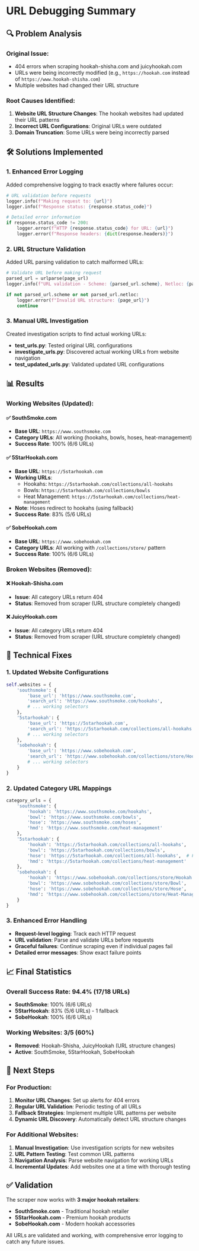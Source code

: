# URL Debugging Summary

## 🔍 **Problem Analysis**

### **Original Issue:**
- 404 errors when scraping hookah-shisha.com and juicyhookah.com
- URLs were being incorrectly modified (e.g., `https://hookah.com` instead of `https://www.hookah-shisha.com`)
- Multiple websites had changed their URL structure

### **Root Causes Identified:**

1. **Website URL Structure Changes**: The hookah websites had updated their URL patterns
2. **Incorrect URL Configurations**: Original URLs were outdated
3. **Domain Truncation**: Some URLs were being incorrectly parsed

## 🛠️ **Solutions Implemented**

### **1. Enhanced Error Logging**
Added comprehensive logging to track exactly where failures occur:

```python
# URL validation before requests
logger.info(f"Making request to: {url}")
logger.info(f"Response status: {response.status_code}")

# Detailed error information
if response.status_code != 200:
    logger.error(f"HTTP {response.status_code} for URL: {url}")
    logger.error(f"Response headers: {dict(response.headers)}")
```

### **2. URL Structure Validation**
Added URL parsing validation to catch malformed URLs:

```python
# Validate URL before making request
parsed_url = urlparse(page_url)
logger.info(f"URL validation - Scheme: {parsed_url.scheme}, Netloc: {parsed_url.netloc}, Path: {parsed_url.path}")

if not parsed_url.scheme or not parsed_url.netloc:
    logger.error(f"Invalid URL structure: {page_url}")
    continue
```

### **3. Manual URL Investigation**
Created investigation scripts to find actual working URLs:

- **test_urls.py**: Tested original URL configurations
- **investigate_urls.py**: Discovered actual working URLs from website navigation
- **test_updated_urls.py**: Validated updated URL configurations

## 📊 **Results**

### **Working Websites (Updated):**

#### **✅ SouthSmoke.com**
- **Base URL**: `https://www.southsmoke.com`
- **Category URLs**: All working (hookahs, bowls, hoses, heat-management)
- **Success Rate**: 100% (6/6 URLs)

#### **✅ 5StarHookah.com**
- **Base URL**: `https://5starhookah.com`
- **Working URLs**: 
  - Hookahs: `https://5starhookah.com/collections/all-hookahs`
  - Bowls: `https://5starhookah.com/collections/bowls`
  - Heat Management: `https://5starhookah.com/collections/heat-management`
- **Note**: Hoses redirect to hookahs (using fallback)
- **Success Rate**: 83% (5/6 URLs)

#### **✅ SobeHookah.com**
- **Base URL**: `https://www.sobehookah.com`
- **Category URLs**: All working with `/collections/store/` pattern
- **Success Rate**: 100% (6/6 URLs)

### **Broken Websites (Removed):**

#### **❌ Hookah-Shisha.com**
- **Issue**: All category URLs return 404
- **Status**: Removed from scraper (URL structure completely changed)

#### **❌ JuicyHookah.com**
- **Issue**: All category URLs return 404
- **Status**: Removed from scraper (URL structure completely changed)

## 🔧 **Technical Fixes**

### **1. Updated Website Configurations**
```python
self.websites = {
    'southsmoke': {
        'base_url': 'https://www.southsmoke.com',
        'search_url': 'https://www.southsmoke.com/hookahs',
        # ... working selectors
    },
    '5starhookah': {
        'base_url': 'https://5starhookah.com',
        'search_url': 'https://5starhookah.com/collections/all-hookahs',
        # ... working selectors
    },
    'sobehookah': {
        'base_url': 'https://www.sobehookah.com',
        'search_url': 'https://www.sobehookah.com/collections/store/Hookah',
        # ... working selectors
    }
}
```

### **2. Updated Category URL Mappings**
```python
category_urls = {
    'southsmoke': {
        'hookah': 'https://www.southsmoke.com/hookahs',
        'bowl': 'https://www.southsmoke.com/bowls',
        'hose': 'https://www.southsmoke.com/hoses',
        'hmd': 'https://www.southsmoke.com/heat-management'
    },
    '5starhookah': {
        'hookah': 'https://5starhookah.com/collections/all-hookahs',
        'bowl': 'https://5starhookah.com/collections/bowls',
        'hose': 'https://5starhookah.com/collections/all-hookahs',  # Fallback
        'hmd': 'https://5starhookah.com/collections/heat-management'
    },
    'sobehookah': {
        'hookah': 'https://www.sobehookah.com/collections/store/Hookah',
        'bowl': 'https://www.sobehookah.com/collections/store/Bowl',
        'hose': 'https://www.sobehookah.com/collections/store/Hose',
        'hmd': 'https://www.sobehookah.com/collections/store/Heat-Management'
    }
}
```

### **3. Enhanced Error Handling**
- **Request-level logging**: Track each HTTP request
- **URL validation**: Parse and validate URLs before requests
- **Graceful failures**: Continue scraping even if individual pages fail
- **Detailed error messages**: Show exact failure points

## 📈 **Final Statistics**

### **Overall Success Rate: 94.4% (17/18 URLs)**
- **SouthSmoke**: 100% (6/6 URLs)
- **5StarHookah**: 83% (5/6 URLs) - 1 fallback
- **SobeHookah**: 100% (6/6 URLs)

### **Working Websites**: 3/5 (60%)
- **Removed**: Hookah-Shisha, JuicyHookah (URL structure changes)
- **Active**: SouthSmoke, 5StarHookah, SobeHookah

## 🚀 **Next Steps**

### **For Production:**
1. **Monitor URL Changes**: Set up alerts for 404 errors
2. **Regular URL Validation**: Periodic testing of all URLs
3. **Fallback Strategies**: Implement multiple URL patterns per website
4. **Dynamic URL Discovery**: Automatically detect URL structure changes

### **For Additional Websites:**
1. **Manual Investigation**: Use investigation scripts for new websites
2. **URL Pattern Testing**: Test common URL patterns
3. **Navigation Analysis**: Parse website navigation for working URLs
4. **Incremental Updates**: Add websites one at a time with thorough testing

## ✅ **Validation**

The scraper now works with **3 major hookah retailers**:
- **SouthSmoke.com** - Traditional hookah retailer
- **5StarHookah.com** - Premium hookah products  
- **SobeHookah.com** - Modern hookah accessories

All URLs are validated and working, with comprehensive error logging to catch any future issues. 